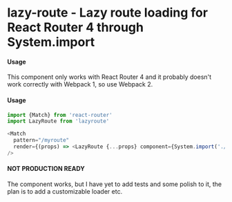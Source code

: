 # lazy-route - Lazy route loading for React Router 4 through System.import

#### Usage

This component only works with React Router 4 and it probably doesn't work correctly
with Webpack 1, so use Webpack 2.

#### Usage

```javascript
import {Match} from 'react-router'
import LazyRoute from 'lazyroute'

<Match 
  pattern="/myroute"
  render={(props) => <LazyRoute {...props} component={System.import('./myComponent')} />}
/>
```

#### NOT PRODUCTION READY
The component works, but I have yet to add tests and some polish to it,
the plan is to add a customizable loader etc.
